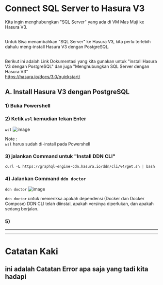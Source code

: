 # Connect SQL Server to Hasura V3

Kita ingin menghubungkan "SQL Server" yang ada di VM Mas Muji ke Hasura V3.  <br/> <br/>

Untuk Bisa menambahkan "SQL Server" ke Hasura V3, kita perlu terlebih dahulu meng-install Hasura V3 dengan PostgreSQL. <br/><br/>

Berikut ini adalah Link Dokumentasi yang kita gunakan untuk "install Hasura V3 dengan PostgreSQL" dan juga "Menghubungkan SQL Server dengan Hasura V3" <br/>
https://hasura.io/docs/3.0/quickstart/

## A. Install Hasura V3 dengan PostgreSQL

### 1) Buka Powershell

### 2) Ketik `wsl` kemudian tekan Enter
`wsl`
![image](https://github.com/user-attachments/assets/17f28ec6-75cb-46e3-a167-113e1253f457)   <br/>

Note :  <br/>
`wsl` harus sudah  di-install pada Powershell

### 3) jalankan Command untuk "Install DDN CLI"
```
curl -L https://graphql-engine-cdn.hasura.io/ddn/cli/v4/get.sh | bash
```

### 4) Jalankan Command `ddn doctor`
`ddn doctor`
![image](https://github.com/user-attachments/assets/3049fbc5-b6e5-4665-b64d-661c1639caad)

`ddn doctor` untuk memeriksa apakah dependensi (Docker dan Docker Compose) DDN CLI telah diinstal, apakah versinya diperlukan, dan apakah sedang berjalan.

### 5) 


------------------
------------------
# Catatan Kaki
## ini adalah Catatan Error apa saja yang tadi kita hadapi
